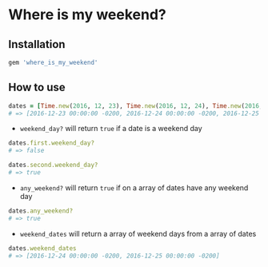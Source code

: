 # Where is my weekend?

## Installation

```ruby
gem 'where_is_my_weekend'
```

## How to use

```ruby
dates = [Time.new(2016, 12, 23), Time.new(2016, 12, 24), Time.new(2016, 12, 25), Time.new(2016, 12, 26)]
# => [2016-12-23 00:00:00 -0200, 2016-12-24 00:00:00 -0200, 2016-12-25 00:00:00 -0200, 2016-12-26 00:00:00 -0200]
```

- `weekend_day?` will return `true` if a date is a weekend day

```ruby
dates.first.weekend_day?
# => false

dates.second.weekend_day?
# => true
```

- `any_weekend?` will return `true` if on a array of dates have any weekend day

```ruby
dates.any_weekend?
# => true
```

- `weekend_dates` will return a array of weekend days from a array of dates

```ruby
dates.weekend_dates
# => [2016-12-24 00:00:00 -0200, 2016-12-25 00:00:00 -0200]
```
